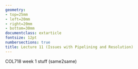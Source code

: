 ```yaml
---
geometry:
- top=25mm
- left=20mm
- right=20mm
- bottom=30mm
documentclass: extarticle
fontsize: 12pt
numbersections: true
title: Lecture 11 (Issues with Pipelining and Resolution)
--- 
```


COL718 week 1 stuff (same2same)
